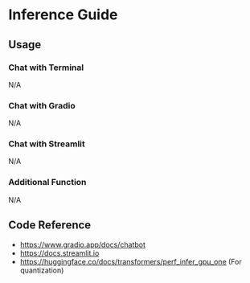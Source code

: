 # Inference Guide

## Usage
### Chat with Terminal
N/A
### Chat with Gradio
N/A
### Chat with Streamlit
N/A
### Additional Function
N/A

## Code Reference
- https://www.gradio.app/docs/chatbot
- https://docs.streamlit.io
- https://huggingface.co/docs/transformers/perf_infer_gpu_one (For quantization)
